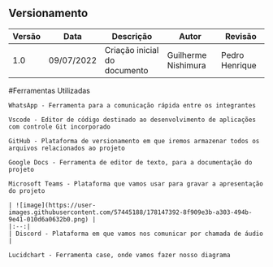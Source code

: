 ## Versionamento
| Versão | Data | Descrição | Autor | Revisão
|--- |--- |--- |--- |--- |
| 1.0 | 09/07/2022 | Criação inicial do documento | Guilherme Nishimura | Pedro Henrique

#Ferramentas Utilizadas

	WhatsApp - Ferramenta para a comunicação rápida entre os integrantes
	
	Vscode - Editor de código destinado ao desenvolvimento de aplicações com controle Git incorporado

  	GitHub - Plataforma de versionamento em que iremos armazenar todos os arquivos relacionados ao projeto

	Google Docs - Ferramenta de editor de texto, para a documentação do projeto

 	Microsoft Teams - Plataforma que vamos usar para gravar a apresentação do projeto
	
	| ![image](https://user-images.githubusercontent.com/57445188/178147392-8f909e3b-a303-494b-9e41-010d6a0632b0.png) |
	|:--:| 
	| Discord - Plataforma em que vamos nos comunicar por chamada de áudio |
  
 	Lucidchart - Ferramenta case, onde vamos fazer nosso diagrama
